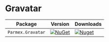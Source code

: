 # Gravatar

| Package |  Version | Downloads |
| ------- | ----- | ----- |
| `Parmex.Gravatar` | [![NuGet](https://img.shields.io/nuget/v/Parmex.Gravatar.svg)](https://nuget.org/packages/Parmex.Gravatar) | [![Nuget](https://img.shields.io/nuget/dt/Parmex.Gravatar.svg)](https://nuget.org/packages/Parmex.Gravatar) |
